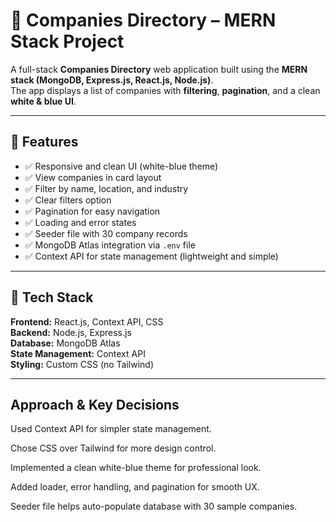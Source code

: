 # 🏢 Companies Directory – MERN Stack Project

A full-stack **Companies Directory** web application built using the **MERN stack (MongoDB, Express.js, React.js, Node.js)**.  
The app displays a list of companies with **filtering**, **pagination**, and a clean **white & blue UI**.  

---

## 🚀 Features

- ✅ Responsive and clean UI (white-blue theme)
- ✅ View companies in card layout
- ✅ Filter by name, location, and industry
- ✅ Clear filters option
- ✅ Pagination for easy navigation
- ✅ Loading and error states
- ✅ Seeder file with 30 company records
- ✅ MongoDB Atlas integration via `.env` file
- ✅ Context API for state management (lightweight and simple)

---

## 🧠 Tech Stack

**Frontend:** React.js, Context API, CSS  
**Backend:** Node.js, Express.js  
**Database:** MongoDB Atlas  
**State Management:** Context API  
**Styling:** Custom CSS (no Tailwind)

---
## Approach & Key Decisions

Used Context API for simpler state management.

Chose CSS over Tailwind for more design control.

Implemented a clean white-blue theme for professional look.

Added loader, error handling, and pagination for smooth UX.

Seeder file helps auto-populate database with 30 sample companies.


